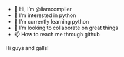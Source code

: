 - 👋 Hi, I’m @liamcompiler
- 👀 I’m interested in python
- 🌱 I’m currently learning python
- 💞️ I’m looking to collaborate on great things
- 📫 How to reach me through github

Hi guys and galls!
